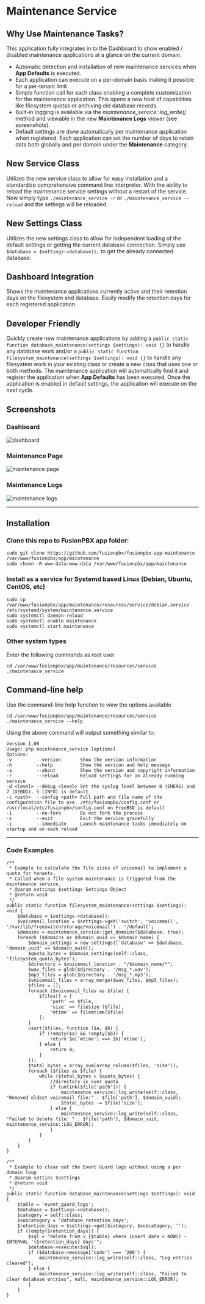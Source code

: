 # Maintenance Service

## Why Use Maintenance Tasks?
This application fully integrates in to the Dashboard to show enabled / disabled maintenance applications at a glance on the current domain.
- Automatic detection and installation of new maintenance services when **App Defaults** is executed.
- Each application can execute on a per-domain basis making it possible for a per-tenant limit
- Simple function call for each class enabling a complete customization for the maintenance application. This opens a new host of capabilities like filesystem quotas or archiving old database records.
- Built-in logging is available via the *maintenance_service::log_write()* method and viewable in the new **Maintenance Logs** viewer (see screenshots).
- Default settings are done automatically per maintenance application when registered. Each application can set the number of days to retain data both globally and per domain under the **Maintenance** category.

## New Service Class
Utilizes the new service class to allow for easy installation and a standardize comprehensive command line interpreter. With the ability to reload the maintenance service settings without a restart of the service.
Now simply type ``./maintenance_service -r`` or ``./maintenance_service --reload`` and the settings will be reloaded.

## New Settings Class
Utilizes the new settings class to allow for independent loading of the default settings or getting the current database connection. Simply use ``$database = $settings->database();`` to get the already connected database.

## Dashboard Integration
Shows the maintenance applications currently active and their retention days on the filesystem and database. Easily modify the retention days for each registered application.

## Developer Friendly
Quickly create new maintenance applications by adding a ``public static function database_maintenance(settings $settings): void {}`` to handle any database work and/or a ``public static function filesystem_maintenance(settings $settings): void {}`` to handle any filesystem work in your existing class or create a new class that uses one or both methods. The maintenance application will automatically find it and register the application when **App Defaults** has been executed. Once the application is enabled in default settings, the application will execute on the next cycle.

## Screenshots

### Dashboard

![dashboard](https://github.com/fusionpbx/fusionpbx-app-maintenance/blob/main/resources/images/screenshot_dashboard.png)

### Maintenance Page

![maintenance page](https://github.com/fusionpbx/fusionpbx-app-maintenance/blob/main/resources/images/screenshot_maintenace.png)

### Maintenance Logs

![maintenance logs](https://github.com/fusionpbx/fusionpbx-app-maintenance/blob/main/resources/images/screenshot_maintenance_logs.png)

---

## Installation

### Clone this repo to FusionPBX app folder:

```
sudo git clone https://github.com/fusionpbx/fusionpbx-app-maintenance /var/www/fusionpbx/app/maintenance
sudo chown -R www-data:www-data /var/www/fusionpbx/app/maintenance
```

### Install as a service for Systemd based Linux (Debian, Ubuntu, CentOS, etc)

```
sudo cp /var/www/fusionpbx/app/maintenance/resources/service/debian.service /etc/systemd/system/maintenance.service
sudo systemctl daemon-reload
sudo systemctl enable maintenance
sudo systemctl start maintenance
```

### Other system types

Enter the following commands as root user

```
cd /var/www/fusionpbx/app/maintenance/resources/service
./maintenance_service
```

## Command-line help

Use the command-line help function to view the options available

```
cd /var/www/fusionpbx/app/maintenance/resources/service
./maintenance_service --help
```

Using the above command will output something similar to:

```
Version 1.00
Usage: php maintenance_service [options]
Options:
-v         --version       Show the version information
-h         --help          Show the version and help message
-a         --about         Show the version and copyright information
-r         --reload        Reload settings for an already running service
-d <level> --debug <level> Set the syslog level between 0 (EMERG) and 7 (DEBUG). 5 (INFO) is default
-c <path>  --config <path> Full path and file name of the configuration file to use. /etc/fusionpbx/config.conf or /usr/local/etc/fusionpbx/config.conf on FreeBSD is default
-1         --no-fork       Do not fork the process
-x         --exit          Exit the service gracefully
-i         --immediate     Launch maintenance tasks immediately on startup and on each reload
```
---

### Code Examples

```
/**
 * Example to calculate the file sizes of voicemail to implement a quota for tenants.
 * Called when a file system maintenance is triggered from the maintenance service.
 * @param settings $settings Settings Object
 * @return void
 */
public static function filesystem_maintenance(settings $settings): void {
	$database = $settings->database();
	$voicemail_location = $settings->get('switch', 'voicemail', '/var/lib/freeswitch/storage/voicemail') . '/default';
	$domains = maintenance_service::get_domains($database, true);
	foreach ($domains as $domain_uuid => $domain_name) {
		$domain_settings = new settings(['database' => $database, 'domain_uuid' => $domain_uuid]);
		$quota_bytes = $domain_settings(self::class, 'filesystem_quota_bytes');
		$directory = $voicemail_location . "/$domain_name/*";
		$wav_files = glob($directory . '/msg_*.wav');
		$mp3_files = glob($directory . '/msg_*.mp3');
		$voicemail_files = array_merge($wav_files, $mp3_files);
		$files = [];
		foreach ($voicemail_files as $file) {
			$files[] = [
				'path' => $file,
				'size' => filesize ($file),
				'mtime' => filemtime($file)
			];
		}
		usort($files, function ($a, $b) {
			if (!empty($a) && !empty($b)) {
				return $a['mtime'] <=> $b['mtime'];
			} else {
				return 0;
			}
		});
		$total_bytes = array_sum(array_column($files, 'size'));
		foreach ($files as $file) {
			while ($total_bytes > $quota_bytes) {
				//directory is over quota
				if (unlink($file['path'])) {
					maintenance_service::log_write(self::class, "Removed oldest voicemail file:" . $file['path'], $domain_uuid);
					$total_bytes -= $file['size'];
				} else {
					maintenance_service::log_write(self::class, "Failed to delete file: " . $file['path'], $domain_uuid, maintenance_service::LOG_ERROR);
				}
			}
		}
	}
}

/**
 * Example to clear out the Event Guard logs without using a per domain loop
 * @param settins $settings
 * @return void
 */
public static function database_maintenance(settings $settings): void {
	$table = 'event_guard_logs';
	$database = $settings->database();
	$category = self::class;
	$subcategory = 'database_retention_days';
	$retention_days = $settings->get($category, $subcategory, '');
	if (!empty($retention_days)) {
		$sql = "delete from v_{$table} where insert_date < NOW() - INTERVAL '{$retention_days} days'";
		$database->execute($sql);
		if ($database->message['code'] === '200') {
			maintenance_service::log_write(self::class, "Log entries cleared");
		} else {
			maintenance_service::log_write(self::class, "Failed to clear database entries", null, maintenance_service::LOG_ERROR);
		}
	}
}

```

